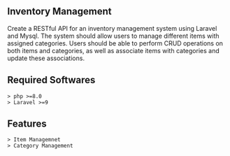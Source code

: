 ## Inventory Management

Create a RESTful API for an inventory management system using Laravel and Mysql. The system should allow users to manage different
items with assigned categories. Users should be able to perform CRUD operations on both items and categories, as well as associate items
with categories and update these associations.

## Required Softwares
    > php >=8.0
    > Laravel >=9
## Features
	> Item Managemnet
    > Category Management



